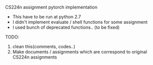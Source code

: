 CS224n assignment pytorch implementation
* This have to be run at python 2.7
* I didn't implement evaluate / shell functions for some assignment
* I used bunch of deprecated functions.. (to be fixed)

TODO:
1. clean this(comments, codes..)
2. Make documents / assignments which are correspond to original CS224n assignments